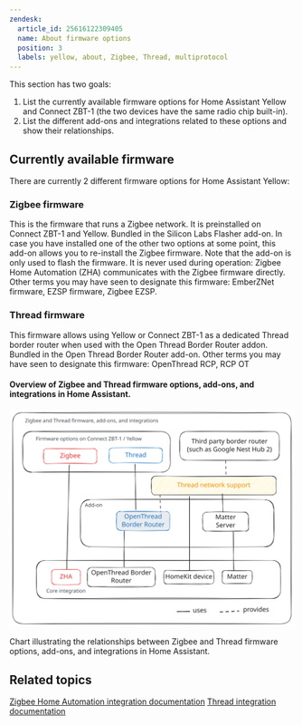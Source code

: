 ```yaml
---
zendesk:
  article_id: 25616122309405
  name: About firmware options
  position: 3
  labels: yellow, about, Zigbee, Thread, multiprotocol
---
```


This section has two goals:

1. List the currently available firmware options for Home Assistant Yellow and Connect ZBT-1 (the two devices have the same radio chip built-in).
2. List the different add-ons and integrations related to these options and show their relationships.

## Currently available firmware

There are currently 2 different firmware options for Home Assistant Yellow:

### Zigbee firmware

This is the firmware that runs a Zigbee network. It is preinstalled on Connect ZBT-1 and Yellow.
Bundled in the Silicon Labs Flasher add-on. In case you have installed one of the other two options at some point, this add-on allows you to re-install the Zigbee firmware. Note that the add-on is only used to flash the firmware. It is never used during operation: Zigbee Home Automation (ZHA) communicates with the Zigbee firmware directly.
Other terms you may have seen to designate this firmware: EmberZNet firmware, EZSP firmware, Zigbee EZSP.

### Thread firmware

This firmware allows using Yellow or Connect ZBT-1 as a dedicated Thread border router when used with the Open Thread Border Router addon.
Bundled in the Open Thread Border Router add-on.
Other terms you may have seen to designate this firmware: OpenThread RCP, RCP OT

#### Overview of Zigbee and Thread firmware options, add-ons, and integrations in Home Assistant.

![Chart illustrating the relationships between Zigbee and Thread firmware options, add-ons, and integrations in Home Assistant.](/static/img/yellow/firmware-options-no-multiprotocol.svg)

Chart illustrating the relationships between Zigbee and Thread firmware options, add-ons, and integrations in Home Assistant.

## Related topics

[Zigbee Home Automation integration documentation](https://www.home-assistant.io/integrations/zha/)
[Thread integration documentation](https://www.home-assistant.io/integrations/thread/)
